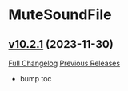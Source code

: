 # MuteSoundFile

## [v10.2.1](https://github.com/funkydude/MuteSoundFile/tree/v10.2.1) (2023-11-30)
[Full Changelog](https://github.com/funkydude/MuteSoundFile/compare/v10.2.0...v10.2.1) [Previous Releases](https://github.com/funkydude/MuteSoundFile/releases)

- bump toc  
